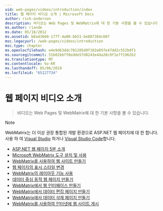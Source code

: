 ```yaml
---
uid: web-pages/videos/introduction/index
title: 웹 페이지 비디오 소개 | Microsoft Docs
author: rick-anderson
description: 비디오는 Web Pages 및 WebMatrix에 대 한 기본 사항을 볼 수 있습니다.
ms.author: riande
ms.date: 05/18/2012
ms.assetid: b8a43660-177f-4a00-bb51-be887364c607
msc.legacyurl: /web-pages/videos/introduction
msc.type: chapter
ms.openlocfilehash: e4e9d63ddc701205d9f102e05fe47dd2c552bdf1
ms.sourcegitcommit: 51b01b6ff8edde57d8243e4da28c9f1e7f1962b2
ms.translationtype: MT
ms.contentlocale: ko-KR
ms.lasthandoff: 05/06/2019
ms.locfileid: "65127734"
---
```

# <a name="introduction-to-web-pages-videos"></a>웹 페이지 비디오 소개

> 비디오는 Web Pages 및 WebMatrix에 대 한 기본 사항을 볼 수 있습니다.

> [!NOTE] 
> WebMatrix는 더 이상 권장 통합된 개발 환경으로 ASP.NET 웹 페이지에 대 한 합니다. 사용 하 여 [Visual Studio](xref:aspnet/web-pages/overview/getting-started/program-asp-net-web-pages-in-visual-studio) 하거나 [Visual Studio Code](https://code.visualstudio.com/)합니다.

- [ASP.NET 웹 페이지 5분 소개](5-minute-introduction-to-aspnet-web-pages.md)
- [Microsoft WebMatrix 도구 설치 및 사용](install-and-use-the-microsoft-webmatrix-tool.md)
- [WebMatrix를 사용하여 웹 사이트 만들기](create-a-website-using-webmatrix.md)
- [웹 페이지의 표시 스타일 변경](change-the-visual-style-of-a-web-page.md)
- [WebMatrix의 레이아웃 기능 사용](use-the-layout-features-in-webmatrix.md)
- [데이터 중심 동적 웹 페이지 만들기](create-a-data-driven-dynamic-web-page.md)
- [WebMatrix에서 웹 인터페이스 만들기](create-a-web-interface-in-webmatrix.md)
- [WebMatrix에서 데이터 편집 페이지 만들기](create-an-edit-data-page-in-webmatrix.md)
- [WebMatrix에서 데이터 삭제 페이지 만들기](create-a-delete-data-page-in-webmatrix.md)
- [WebMatrix를 사용하여 인터넷에 웹 사이트 게시](publish-a-website-to-the-internet-using-webmatrix.md)
